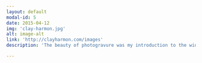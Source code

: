 ```yaml
---
layout: default
modal-id: 5
date: 2015-04-12
img: 'clay-harmon.jpg'
alt: image-alt
link: 'http://clayharmon.com/images'
description: 'The beauty of photogravure was my introduction to the wider world of printmaking.'

---
```

